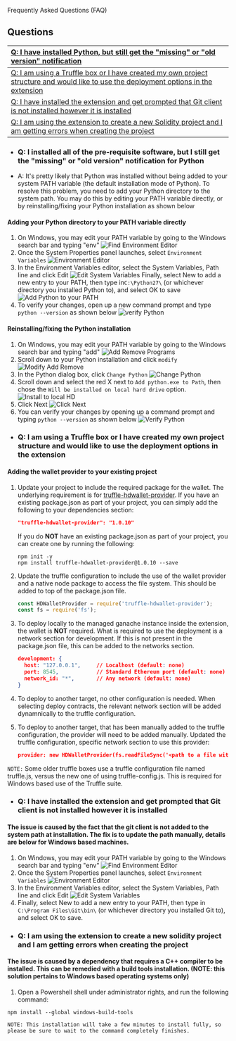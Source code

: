 Frequently Asked Questions (FAQ)

## Questions

| [Q: I have installed Python, but still get the "missing" or "old version" notification](#Q:-i-installed-all-of-the-pre-requisite-software-but-I-still-get-the-missing-or-old-version-notification-for-python)                                                                |
| :--------------------------------------------------------------------------------------------------------------------------------------------------------------------------------------------------------------------------------------------------------------------------- |
| [Q: I am using a Truffle box or I have created my own project structure and would like to use the deployment options in the extension](#Q-i-am-using-a-truffle-box-or-i-have-created-my-own-project-structure-and-would-like-to-use-the-deployment-options-in-the-extension) |
| [Q: I have installed the extension and get prompted that Git client is not installed however it is installed](#Q-i-have-installed-the-extension-and-get-prompted-that-Git-client-is-not-installed-however-it-is-installed)                                                   |
| [Q: I am using the extension to create a new Solidity project and I am getting errors when creating the project](#Q-i-am-using-the-extension-to-create-a-new-solidity-project-and-i-am-getting-errors-when-creating-the-project)                                             |

- ### Q: I installed all of the pre-requisite software, but I still get the "missing" or "old version" notification for Python

- A: It's pretty likely that Python was installed without being added to your system PATH variable (the default installation mode of Python). To resolve this problem, you need to add your Python directory to the system path. You may do this by editing your PATH variable directly, or by reinstalling/fixing your Python installation as shown below

#### Adding your Python directory to your PATH variable directly

1. On Windows, you may edit your PATH variable by going to the Windows search bar and typing "env"
   ![Find Environment Editor](./images/findEnvEditor.png)
2. Once the System Properties panel launches, select `Environment Variables`
   ![Environment Editor](./images/envEditor.png)
3. In the Environment Variables editor, select the System Variables, Path line and click Edit
   ![Edit System Variables](./images/openSystemVariables.png)
   Finally, select New to add a new entry to your PATH, then type in`C:\Python27\` (or whichever directory you installed Python to), and select OK to save
   ![Add Python to your PATH](./images/addPythonPath.png)
4. To verify your changes, open up a new command prompt and type `python --version` as shown below
   ![verify Python](./images/verifyPython.png)

#### Reinstalling/fixing the Python installation

1. On Windows, you may edit your PATH variable by going to the Windows search bar and typing "add"
   ![Add Remove Programs](./images/addRemovePrograms.png)
2. Scroll down to your Python installation and click `modify`
   ![Modify Add Remove](./images/pythonAddRemove.png)
3. In the Python dialog box, click `Change Python`
   ![Change Python](./images/changePython.png)
4. Scroll down and select the red X next to `Add python.exe to Path`, then chose the `Will be installed on local hard drive` option.
   ![Install to local HD](./images/enablePythonOnHD.png)
5. Click Next
   ![Click Next](./images/pythonClickNext.png)
6. You can verify your changes by opening up a command prompt and typing `python --version` as shown below
   ![Verify Python](./images/verifyPython.png)

- ### Q: I am using a Truffle box or I have created my own project structure and would like to use the deployment options in the extension

#### Adding the wallet provider to your existing project

1. Update your project to include the required package for the wallet. The underlying requirement is for [truffle-hdwallet-provider](https://github.com/trufflesuite/truffle-hdwallet-provider).
   If you have an existing package.json as part of your project, you can simply add the following to your dependencies section:

   ```json
   "truffle-hdwallet-provider": "1.0.10"
   ```

   If you do **NOT** have an existing package.json as part of your project, you can create one by running the following:

   ```shell
   npm init -y
   npm install truffle-hdwallet-provider@1.0.10 --save
   ```

2. Update the truffle configuration to include the use of the wallet provider and a native node package to access the file system. This should be added to top of the package.json file.

   ```javascript
   const HDWalletProvider = require('truffle-hdwallet-provider');
   const fs = require('fs');
   ```

3. To deploy locally to the managed ganache instance inside the extension, the wallet is **NOT** required. What is required to use the deployment is a network section for development. If this is not present in the package.json file, this can be added to the networks section.

   ```json
   development: {
     host: "127.0.0.1",     // Localhost (default: none)
     port: 8545,            // Standard Ethereum port (default: none)
     network_id: "*",       // Any network (default: none)
   }
   ```

4. To deploy to another target, no other configuration is needed. When selecting deploy contracts, the relevant network section will be added dynamnically to the truffle configuration.

5. To deploy to another target, that has been manually added to the truffle configuration, the provider will need to be added manually. Updated the truffle configuration, specific network section to use this provider:

   ```json
   provider: new HDWalletProvider(fs.readFileSync('<path to a file with a 12 work mnemonic', 'utf-8'), "<uri to rpc endpoint>")
   ```

`NOTE:` Some older truffle boxes use a truffle configuration file named truffle.js, versus the new one of using truffle-config.js. This is required for Windows based use of the Truffle suite.

- ### Q: I have installed the extension and get prompted that Git client is not installed however it is installed
  
#### The issue is caused by the fact that the git client is not added to the system path at installation. The fix is to update the path manually, details are below for Windows based machines.

1. On Windows, you may edit your PATH variable by going to the Windows search bar and typing "env"
   ![Find Environment Editor](./images/findEnvEditor.png)
2. Once the System Properties panel launches, select `Environment Variables`
   ![Environment Editor](./images/envEditor.png)
3. In the Environment Variables editor, select the System Variables, Path line and click Edit
   ![Edit System Variables](./images/openSystemVariables.png)
4. Finally, select New to add a new entry to your PATH, then type in `C:\Program Files\Git\bin\` (or whichever directory you installed Git to), and select OK to save.

- ### Q: I am using the extension to create a new solidity project and I am getting errors when creating the project

#### The issue is caused by a dependency that requires a C++ compiler to be installed. This can be remedied with a build tools installation. (NOTE: this solution pertains to Windows based operating systems only)

1. Open a Powershell shell under administrator rights, and run the following command:

```shell
npm install --global windows-build-tools
```

`NOTE: This installation will take a few minutes to install fully, so please be sure to wait to the command completely finishes.`
